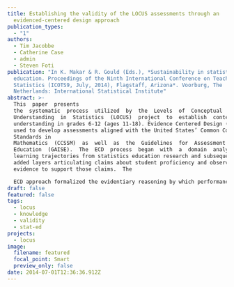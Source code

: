 ```yaml
---
title: Establishing the validity of the LOCUS assessments through an
  evidenced-centered design approach
publication_types:
  - "1"
authors:
  - Tim Jacobbe
  - Catherine Case
  - admin
  - Steven Foti
publication: "In K. Makar & R. Gould (Eds.), *Sustainability in statistics
  education. Proceedings of the Ninth International Conference on Teaching
  Statistics (ICOTS9, July, 2014), Flagstaff, Arizona*. Voorburg, The
  Netherlands: International Statistical Institute"
abstract: >-
  This  paper  presents
  the  systematic  process  utilized  by  the  Levels  of  Conceptual
  Understanding  in  Statistics  (LOCUS)  project  to  establish  content  validity  for  assessments  measuring  students’  statistical
  understanding in grades 6-12 (ages 11-18). Evidence Centered Design (ECD) was
  used to develop assessments aligned with the United States’ Common Core State
  Standards in
  Mathematics  (CCSSM)  as  well  as  the  Guidelines  for  Assessment  and  Instruction  in  Statistics
  Education  (GAISE).  The  ECD  process  began  with  a  domain  analysis  based  on  CCSSM,  GAISE,  and
  learning trajectories from statistics education research and subsequently
  added layers articulating claims about student proficiency and observable
  evidence to support those claims.  The 

  ECD approach formalized the evidentiary reasoning by which performance on LOCUS can be used to support valid inferences about the larger domain of statistical understanding. 
draft: false
featured: false
tags:
  - locus
  - knowledge
  - validity
  - stat-ed
projects:
  - locus
image:
  filename: featured
  focal_point: Smart
  preview_only: false
date: 2014-07-01T12:36:36.912Z
---
```


